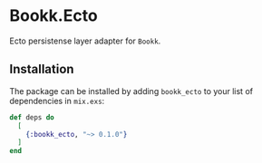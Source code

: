 # Bookk.Ecto

Ecto persistense layer adapter for `Bookk`.

## Installation

The package can be installed by adding `bookk_ecto` to your list of dependencies in `mix.exs`:

```elixir
def deps do
  [
    {:bookk_ecto, "~> 0.1.0"}
  ]
end
```
